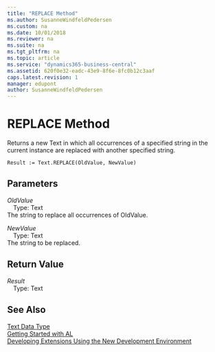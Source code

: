 ```yaml
---
title: "REPLACE Method"
ms.author: SusanneWindfeldPedersen
ms.custom: na
ms.date: 10/01/2018
ms.reviewer: na
ms.suite: na
ms.tgt_pltfrm: na
ms.topic: article
ms.service: "dynamics365-business-central"
ms.assetid: 620f0e32-eadc-43e9-8f6e-8fc0b12c3aaf
caps.latest.revision: 1
manager: edupont
author: SusanneWindfeldPedersen
---
```


# REPLACE Method
Returns a new Text in which all occurrences of a specified string in the current instance are replaced with another specified string.  
```  
Result := Text.REPLACE(OldValue, NewValue)  
```  
## Parameters
*OldValue*    
&emsp;Type: Text  
The string to replace all occurrences of OldValue.  
  
*NewValue*    
&emsp;Type: Text  
The string to be replaced.  
  
## Return Value
*Result*  
&emsp;Type: Text  
  
## See Also
[Text Data Type](../datatypes/devenv-text-data-type.md)  
[Getting Started with AL](../devenv-get-started.md)  
[Developing Extensions Using the New Development Environment](../devenv-dev-overview.md)  

